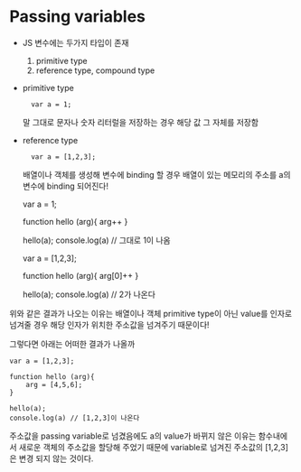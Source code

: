 # Passing variables

- JS 변수에는 두가지 타입이 존재
    1. primitive type
    2. reference type, compound type

- primitive type

        var a = 1;

    말 그대로 문자나 숫자 리터럴을 저장하는 경우 해당 값 그 자체를 저장함

- reference type

        var a = [1,2,3];

    배열이나 객체를 생성해 변수에 binding 할 경우 배열이 있는 메모리의 주소를 a의 변수에 binding 되어진다!

    var a = 1;
    
    function hello (arg){
    	arg++
    }
    
    hello(a);
    console.log(a) // 그대로 1이 나옴

    var a = [1,2,3];
    
    function hello (arg){
    	arg[0]++
    }
    
    hello(a);
    console.log(a) // 2가 나온다

위와 같은 결과가 나오는 이유는 배열이나 객체 primitive type이 아닌 value를 인자로 넘겨줄 경우 해당 인자가 위치한 주소값을 넘겨주기 때문이다!

그렇다면 아래는 어떠한 결과가 나올까

    var a = [1,2,3];
    
    function hello (arg){
    	arg = [4,5,6];
    }
    
    hello(a);
    console.log(a) // [1,2,3]이 나온다

주소값을 passing variable로 넘겼음에도 a의 value가 바뀌지 않은 이유는 함수내에서 새로운 객체의 주소값을 할당해 주었기 때문에 variable로 넘겨진 주소값의 [1,2,3]은 변경 되지 않는 것이다.